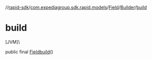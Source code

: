 //[rapid-sdk](../../../../index.md)/[com.expediagroup.sdk.rapid.models](../../index.md)/[Field](../index.md)/[Builder](index.md)/[build](build.md)

# build

[JVM]\

public final [Field](../index.md)[build](build.md)()

